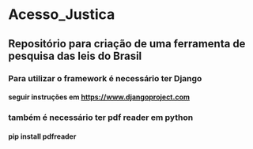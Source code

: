 # Acesso_Justica

## Repositório para criação de uma ferramenta de pesquisa das leis do Brasil

### Para utilizar o framework é necessário ter Django

#### seguir instruções em <https://www.djangoproject.com>

### também é necessário ter pdf reader em python

#### pip install pdfreader
